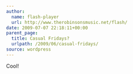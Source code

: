 ```yaml
---
author:
  name: flash-player
  url: http://www.therobinsonsmusic.net/flash/
date: 2009-07-07 22:18:11+00:00
parent_page:
  title: Casual Fridays?
  urlpath: /2009/06/casual-fridays/
source: wordpress
---
```


Cool!
